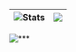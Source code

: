 | <img align="center" src="https://github-readme-stats.vercel.app/api?username=zerosdev&show_icons=true&include_all_commits=true&theme=transparent&hide_border=true&cache_seconds=7200" alt="Stats" /> | <img align="center" src="https://github-readme-stats.vercel.app/api/top-langs/?username=zerosdev&layout=compact&theme=transparent&hide_border=true&cache_seconds=7200" /> |
| ------------- | ------------- |


![***](https://raw.githubusercontent.com/zerosdev/zerosdev/output/github-contribution-grid-snake.svg)
